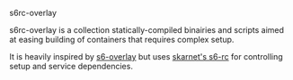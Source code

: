 s6rc-overlay

s6rc-overlay is a collection statically-compiled binairies and scripts aimed at easing building of containers that requires complex setup.

It is heavily inspired by [s6-overlay](https://github.com/just-containers/s6-overlay/) but uses [skarnet's s6-rc](http://www.skarnet.org/software/s6-rc/) for controlling setup and service dependencies.
